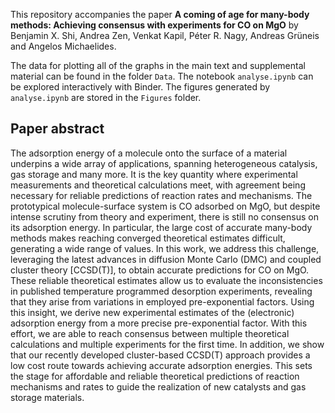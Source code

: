 

This repository accompanies the paper **A coming of age for many-body methods: Achieving consensus with experiments for CO on MgO** by Benjamin X. Shi, Andrea Zen, Venkat Kapil,  Péter R. Nagy, Andreas Gr&uuml;neis and Angelos
Michaelides.

The data for plotting all of the graphs in the main text and supplemental material can be found in the folder `Data`. The notebook `analyse.ipynb` can be explored interactively with Binder. The figures generated by `analyse.ipynb` are stored in the `Figures` folder.


## Paper abstract

The adsorption energy of a molecule onto the surface of a material underpins a wide array of applications, spanning heterogeneous catalysis, gas storage and many more. It is the key quantity where experimental measurements and theoretical calculations meet, with agreement being necessary for reliable predictions of reaction rates and mechanisms. The prototypical molecule-surface system is CO adsorbed on MgO, but despite intense scrutiny from theory and experiment, there is still no consensus on its adsorption energy. In particular, the large cost of accurate many-body methods makes reaching converged theoretical estimates difficult, generating a wide range of values. In this work, we address this challenge, leveraging the latest advances in diffusion Monte Carlo (DMC) and coupled cluster theory [CCSD(T)], to obtain accurate predictions for CO on MgO. These reliable theoretical estimates allow us to evaluate the inconsistencies in published temperature programmed desorption experiments, revealing that they arise from variations in employed pre-exponential factors. Using this insight, we derive new experimental estimates of the (electronic) adsorption energy from a more precise pre-exponential factor. With this effort, we are able to reach consensus between multiple theoretical calculations and multiple experiments for the first time. In addition, we show that our recently developed cluster-based CCSD(T) approach provides a low cost route towards achieving accurate adsorption energies. This sets the stage for affordable and reliable theoretical predictions of reaction mechanisms and rates to guide the realization of new catalysts and gas storage materials.
